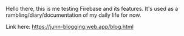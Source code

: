 Hello there, this is me testing Firebase and its features.
It's used as a rambling/diary/documentation of my daily life for now.

Link here: https://junn-blogging.web.app/blog.html
